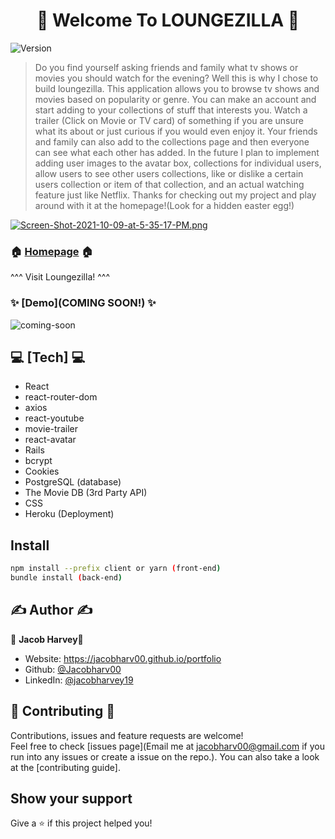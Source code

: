 <h1 align="center">🦖 Welcome To LOUNGEZILLA 🦖</h1>
<p>
  <img alt="Version" src="https://img.shields.io/badge/version-0.1.0-blue.svg?cacheSeconds=2592000" />
</p>

> Do you find yourself asking friends and family what tv shows or movies you should watch for the evening? Well this is why I chose to build loungezilla. This application allows you to browse tv shows and movies based on popularity or genre. You can make an account and start adding to your collections of stuff that interests you. Watch a trailer (Click on Movie or TV card) of something if you are unsure what its about or just curious if you would even enjoy it. Your friends and family can also add to the collections page and then everyone can see what each other has added. In the future I plan to implement adding user images to the avatar box, collections for individual users, allow users to see other users collections, like or dislike a certain users collection or item of that collection, and an actual watching feature just like Netflix. Thanks for checking out my project and play around with it at the homepage!(Look for a hidden easter egg!)

[![Screen-Shot-2021-10-09-at-5-35-17-PM.png](https://i.postimg.cc/52VVchmJ/Screen-Shot-2021-10-09-at-5-35-17-PM.png)](https://postimg.cc/Mvd4Vr43)

### 🏠 [Homepage](https://loungezilla.herokuapp.com) 🏠
<p>^^^ Visit Loungezilla! ^^^ </p>

### ✨ [Demo](COMING SOON!) ✨
![coming-soon](https://media.giphy.com/media/3o72FkiKGMGauydfyg/giphy.gif)

## 💻 [Tech] 💻 
<ul>
  <li>React</li>
  <li>react-router-dom</li>
  <li>axios</li>
  <li>react-youtube</li>
  <li>movie-trailer</li>
  <li>react-avatar</li>
  <li>Rails</li>
  <li>bcrypt</li>
  <li>Cookies</li>
  <li>PostgreSQL (database)</li>
  <li>The Movie DB (3rd Party API)</li>
  <li>CSS</li>
  <li>Heroku (Deployment)</li>
</ul>

## Install
```sh
npm install --prefix client or yarn (front-end)
bundle install (back-end)
```

## ✍️ Author ✍️

👤 **Jacob Harvey**👤

* Website: https://jacobharv00.github.io/portfolio
* Github: [@Jacobharv00](https://github.com/Jacobharv00)
* LinkedIn: [@jacobharvey19](https://linkedin.com/in/jacobharvey19)

## 🤝 Contributing 🤝

Contributions, issues and feature requests are welcome!<br />Feel free to check [issues page](Email me at jacobharv00@gmail.com if you run into any issues or create a issue on the repo.). You can also take a look at the [contributing guide].

## Show your support

Give a ⭐️ if this project helped you!
